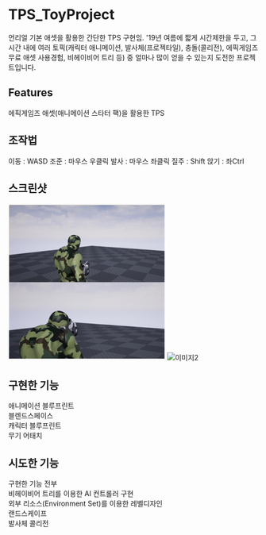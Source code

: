 
# TPS_ToyProject
언리얼 기본 애셋을 활용한 간단한 TPS 구현임.
'19년 여름에 짧게 시간제한을 두고, 그 시간 내에 여러 토픽(캐릭터 애니메이션, 발사체(프로젝타일), 충돌(콜리전), 에픽게임즈 무료 애셋 사용경험, 비헤이비어 트리 등) 중 얼마나 많이 얻을 수 있는지 도전한 프로젝트입니다.

## Features
에픽게임즈 애셋(애니메이션 스타터 팩)을 활용한 TPS

## 조작법
이동 :  WASD
조준 : 마우스 우클릭
발사 : 마우스 좌클릭
질주 : Shift
앉기 : 좌Ctrl

## 스크린샷
![이미지](./images/스샷1.png)
![이미지2](./images/8.20.gif)

## 구현한 기능
애니메이션 블루프린트  
블렌드스페이스  
캐릭터 블루프린트  
무기 어태치

## 시도한 기능
구현한 기능 전부  
비헤이비어 트리를 이용한 AI 컨트롤러 구현  
외부 리소스(Environment Set)를 이용한 레벨디자인  
랜드스케이프  
발사체 콜리전
